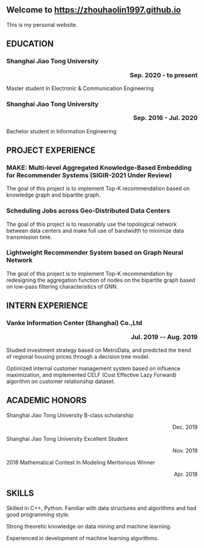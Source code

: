 ## Welcome to https://zhouhaolin1997.github.io

This is my personal website. 

## EDUCATION

### Shanghai Jiao Tong University  <p align="right">Sep. 2020 - to present</p>

Master student in Electronic & Communication Engineering 

### Shanghai Jiao Tong University  <p align="right">Sep. 2016 - Jul. 2020</p> 

Bachelor student in Information Engineering 

## PROJECT EXPERIENCE

### MAKE: Multi-level Aggregated Knowledge-Based Embedding for Recommender Systems (SIGIR-2021 Under Review) 

The goal of this project is to implement Top-K recommendation based on knowledge graph and bipartite graph.

### Scheduling Jobs across Geo-Distributed Data Centers 

The goal of this project is to reasonably use the topological network between data centers and make full use of bandwidth to minimize data transmission time.

### Lightweight Recommender System based on Graph Neural Network

The goal of this project is to implement Top-K recommendation by redesigning the aggregation function of nodes on the bipartite graph based on low-pass filtering characteristics of GNN. 

## INTERN EXPERIENCE

### Vanke Information Center (Shanghai) Co.,Ltd  <p align="right">Jul. 2019 -- Aug. 2019</p>
 Studied investment strategy based on MetroData, and predicted the trend of regional housing prices through a decision tree model. 
 
 Optimized internal customer management system based on influence maximization, and implemented CELF (Cost Effective Lazy Forward) algorithm on customer relationship dataset. 
 
## ACADEMIC HONORS
Shanghai Jiao Tong University B-class scholarship  <p align="right">Dec. 2019</p>

Shanghai Jiao Tong University Excellent Student  <p align="right">Nov. 2019</p>

2018 Mathematical Contest In Modeling Meritorious Winner  <p align="right">Apr. 2018</p>

## SKILLS
Skilled in C++, Python. Familiar with data structures and algorithms and had good programming style.

Strong theoretic knowledge on data mining and machine learning.

Experienced in development of machine learning algorithms.

